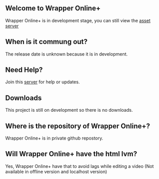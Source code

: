 ## Welcome to Wrapper Online+

Wrapper Online+ is in development stage, you can still view the [asset server](https://zyrusplaysanimations.github.io/Wrapper-Online-Plus-Assets-Beta/)

## When is it commung out?

The release date is unknown because it is in development.

## Need Help?

Join this [server]() for help or updates.

## Downloads

This project is still on development so there is no downloads.

## Where is the repository of Wrapper Online+?
Wrapper Online+ is in private github repostory.

## Will Wrapper Online+ have the html lvm?
Yes, Wrapper Online+ have that to avoid lags while editing a video (Not available in offline version and localhost version)


